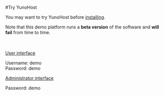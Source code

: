 #Try YunoHost

You may want to try YunoHost before [installing](/install). 

Note that this demo platform runs a **beta version** of the software and **will fail** from time to time.

<br />
<br />

  <div class="row text-center">
    <div class="col-md-6">
      <a href="https://demo.yunohost.org/" class="btn btn-success btn-lg"><span class="glyphicon glyphicon-user"></span> User interface</a>
      <p class="text-muted">Username: demo<br>Password: demo</p>
    </div>
    <div class="col-md-5">
      <a href="https://demo.yunohost.org/yunohost/admin" class="btn btn-primary btn-lg"><span class="glyphicon glyphicon-lock"></span> Administrator interface</a>
      <p class="text-muted">Password: demo</p>
    </div>
  </div>
